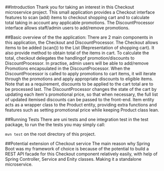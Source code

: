 ##Introduction
Thank you for taking an interest in this Checkout microservice project. This small application provides a Checkout interface features to scan (add) items to checkout shopping cart and to calculate total taking in account any applicable promotions. The DiscountProcessor interface allows staff/admin users to add/remove promotions.

##Basic overview of the the application:
There are 2 main components in this application, the Checkout and DiscountProcessor. The Checkout allows items to be added (scan()) to the List (Representation of shopping cart). It also provide method to obtain total of the items in cart. To calculate the total, checkout delegates the handlingof promotion/discounts to DiscountProcessor. In practise, admin users will be able to add/remove Promotions encapsulated in the DiscountProcessor. When the DiscountProcessor is called to apply promotions to cart items, it will iterate through the promotions and apply appropriate discounts to eligible items. Note that as a requirement, discounts to be applied to the cart total are to be processed last. The DiscountProcessor changes the state of the cart by updating each item's promotional price, so that when necessary, the full list of updated itemised discounts can be passed to the front-end. 
Item entity acts as a wrapper class to the Product entity, providing extra functions and features such as setting promotional price while keeping Product class lean.

##Running Tests
There are uni tests and one integration test in the test package, to run the the tests you may simply call:

``mvn test`` on the root directory of this project.

##Potential extension of Checkout service
The main reason why Spring Boot was my framework of choice is because of the potential to build a REST API facade for this Checkout component relatively easily, with help of Spring Controller, Service and Enity classes. Making it a standalone microservice.